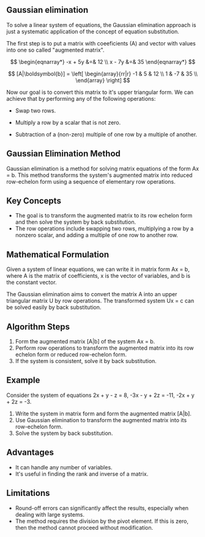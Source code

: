 ## Gaussian elimination

To solve a linear system of equations, the Gaussian elimination approach is just a systematic application of the concept of equation substitution.

The first step is to put a matrix with coeeficients (A) and vector with values into one so called "augmented matrix".

$$
\begin{eqnarray*}
  -x + 5y &=& 12 \\
   x - 7y &=& 35
\end{eqnarray*} 
$$

$$
[A|\boldsymbol{b}] = 
\left[
  \begin{array}{rr|r}
    -1 & 5 & 12 \\
    1 & -7 & 35  \\
  \end{array}
\right]
$$

Now our goal is to convert this matrix to it's upper triangular form. We can achieve that by performing any of the following operations:

* Swap two rows.

* Multiply a row by a scalar that is not zero.

* Subtraction of a (non-zero) multiple of one row by a multiple of another.


## Gaussian Elimination Method

Gaussian elimination is a method for solving matrix equations of the form Ax = b. This method transforms the system's augmented matrix into reduced row-echelon form using a sequence of elementary row operations.

## Key Concepts

- The goal is to transform the augmented matrix to its row echelon form and then solve the system by back substitution.
- The row operations include swapping two rows, multiplying a row by a nonzero scalar, and adding a multiple of one row to another row.

## Mathematical Formulation

Given a system of linear equations, we can write it in matrix form Ax = b, where A is the matrix of coefficients, x is the vector of variables, and b is the constant vector.

The Gaussian elimination aims to convert the matrix A into an upper triangular matrix U by row operations. The transformed system Ux = c can be solved easily by back substitution.

## Algorithm Steps

1. Form the augmented matrix [A|b] of the system Ax = b.
2. Perform row operations to transform the augmented matrix into its row echelon form or reduced row-echelon form.
3. If the system is consistent, solve it by back substitution.

## Example

Consider the system of equations 2x + y - z = 8, -3x - y + 2z = -11, -2x + y + 2z = -3.

1. Write the system in matrix form and form the augmented matrix [A|b].
2. Use Gaussian elimination to transform the augmented matrix into its row-echelon form.
3. Solve the system by back substitution.

## Advantages

- It can handle any number of variables.
- It's useful in finding the rank and inverse of a matrix.

## Limitations

- Round-off errors can significantly affect the results, especially when dealing with large systems.
- The method requires the division by the pivot element. If this is zero, then the method cannot proceed without modification.
